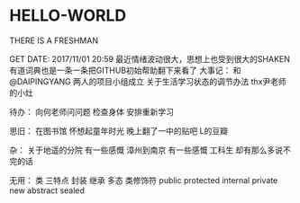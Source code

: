 # HELLO-WORLD
THERE IS A  FRESHMAN

GET DATE: 2017/11/01 20:59
最近情绪波动很大，思想上也受到很大的SHAKEN
有道词典也是一条一条把GITHUB初始帮助翻下来看了
大事记：
和@DAIPINGYANG 两人的项目小组成立
关于生活学习状态的调节办法
thx尹老师的小灶

待办：
向何老师问问题
检查身体
安排重新学习

思旧：
在图书馆 怀想起童年时光
晚上翻了一中的贴吧 L的豆瓣

杂：
关于地遥的分院 有一些感慨
漳州到南京 有一些感慨
工科生 却有那么多说不完的话

无用：
类 三特点 封装 继承 多态
类修饰符 public protected internal private new abstract sealed



